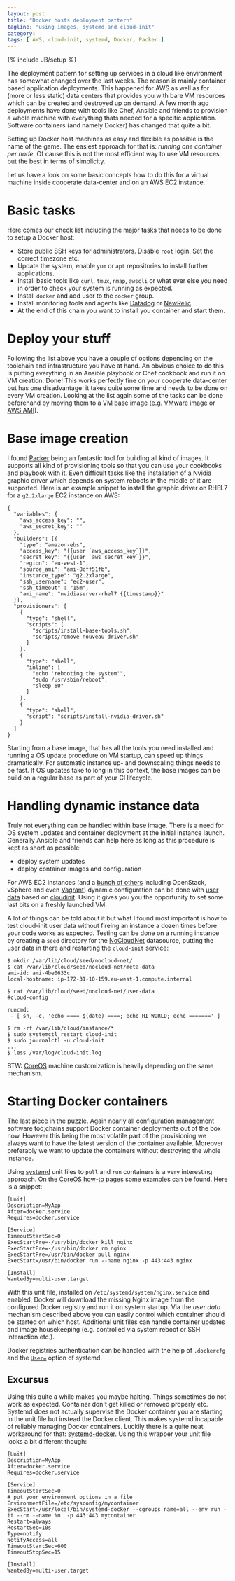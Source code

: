 ```yaml
---
layout: post
title: "Docker hosts deployment pattern"
tagline: "using images, systemd and cloud-init"
category: 
tags: [ AWS, cloud-init, systemd, Docker, Packer ]
---
```

{% include JB/setup %}

The deployment pattern for setting up services in a cloud like environment has somewhat changed over the last weeks. The reason is mainly container based application deployments. This happened for AWS as well as for (more or less static) data centers that provides you with bare VM resources which can be created and destroyed up on demand. A few month ago deployments have done with tools like Chef, Ansible and friends to provision a whole machine with everything thats needed for a specific application. Software containers (and namely Docker) has changed that quite a bit. 

Setting up Docker host machines as easy and flexible as possible is the name of the game. The easiest approach for that is: _running one container per node_. Of cause this is not the most efficient way to use VM resources but the best in terms of simplicity.

Let us have a look on some basic concepts how to do this for a virtual machine inside cooperate data-center and on an AWS EC2 instance.

# Basic tasks 

Here comes our check list including the major tasks that needs to be done to setup a Docker host:

* Store public SSH keys for administrators. Disable `root` login. Set the correct timezone etc.
* Update the system, enable `yum` or `apt` repositories to install further applications.
* Install basic tools like `curl`, `tmux`, `nmap`, `awscli` or what ever else you need in order to check your system is running as expected. 
* Install `docker` and add user to the `docker` group.
* Install monitoring tools and agents like [Datadog](http://docs.datadoghq.com/guides/basic_agent_usage) or [NewRelic](https://docs.newrelic.com/docs/apm/new-relic-apm/installation-configuration/installing-agent).
* At the end of this chain you want to install you container and start them. 

# Deploy your stuff

Following the list above you have a couple of options depending on the toolchain and infrastructure you have at hand. An obvious choice to do this is putting everything in an Ansible playbook or Chef cookbook and run it on VM creation. Done! This works perfectly fine on your cooperate data-center but has one disadvantage: it takes quite some time  and needs to be done on every VM creation. Looking at the list again some of the tasks can be done beforehand by moving them to a VM base image (e.g. [VMware image](https://solutionexchange.vmware.com/store/category_groups/virtual-appliances) or [AWS AMI](https://aws.amazon.com/marketplace/ref=brs_navhdr_header)). 

# Base image creation

I found [Packer](https://www.packer.io/docs) being an fantastic tool for building all kind of images. It supports all kind of provisioning tools so that you can use your cookbooks and playbook with it. Even difficult tasks like the installation of a Nvidia graphic driver which depends on system reboots in the middle of it are supported. Here is an example snippet to install the graphic driver on RHEL7 for a `g2.2xlarge` EC2 instance on AWS:

```
{
  "variables": {
    "aws_access_key": "",
    "aws_secret_key": ""
  },
  "builders": [{
    "type": "amazon-ebs",
    "access_key": "{{user `aws_access_key`}}",
    "secret_key": "{{user `aws_secret_key`}}",
    "region": "eu-west-1",
    "source_ami": "ami-8cff51fb",
    "instance_type": "g2.2xlarge",
    "ssh_username": "ec2-user",
    "ssh_timeout" : "15m",
    "ami_name": "nvidiaserver-rhel7 {{timestamp}}"
  }],
  "provisioners": [
    {
      "type": "shell",
      "scripts": [ 
        "scripts/install-base-tools.sh",
        "scripts/remove-nouveau-driver.sh"
      ]
    },
    {
      "type": "shell",
      "inline": [
        "echo 'rebooting the system'",
        "sudo /usr/sbin/reboot",
        "sleep 60"
      ]
    },
    {
      "type": "shell",
      "script": "scripts/install-nvidia-driver.sh"
    }
  ]
}

``` 

Starting from a base image, that has all the tools you need installed and running a OS update procedure on VM startup, can speed up things dramatically. For automatic instance up- and downscaling things needs to be fast. If OS updates take to long in this context, the base images can be build on a regular base as part of your CI lifecycle.

# Handling dynamic instance data 

Truly not everything can be handled within base image. There is a need for OS system updates and container deployment at the initial instance launch. Generally Ansible and friends can help here as long as this procedure is kept as short as possible:

* deploy system updates
* deploy container images and configuration

For AWS EC2 instances (and a [bunch of others](https://cloudinit.readthedocs.org/en/latest/topics/datasources.html) including OpenStack, vSphere and even [Vagrant](http://davemartorana.com/logs/software/cloud-init-in-vagrant-with-ubuntu-12-10-13-04/)) dynamic configuration can be done with [user data](http://docs.aws.amazon.com/AWSEC2/latest/UserGuide/ec2-instance-metadata.html#instancedata-user-data-retrieval) based on [cloudinit](http://cloudinit.readthedocs.org/). Using it gives you you the opportunity to set some last bits on a freshly launched VM. 

A lot of things can be told about it but what I found most important is how to test cloud-init user data without fireing an instance a dozen times before your code works as expected. Testing can be done on a running instance by creating a `seed` directory for the [NoCloudNet](http://cloudinit.readthedocs.org/en/latest/topics/datasources.html#no-cloud) datasource, putting the user data in there and restarting the `cloud-init` service:


```
$ mkdir /var/lib/cloud/seed/nocloud-net/
$ cat /var/lib/cloud/seed/nocloud-net/meta-data
ami-id: ami-4be0633c
local-hostname: ip-172-31-10-159.eu-west-1.compute.internal

$ cat /var/lib/cloud/seed/nocloud-net/user-data
#cloud-config

runcmd:
 - [ sh, -c, 'echo ==== $(date) ====; echo HI WORLD; echo =======' ]

$ rm -rf /var/lib/cloud/instance/*
$ sudo systemctl restart cloud-init
$ sudo journalctl -u cloud-init
...
$ less /var/log/cloud-init.log
```
BTW: [CoreOS](https://github.com/coreos/coreos-cloudinit) machine customization is heavily depending on the same mechanism.

# Starting Docker containers

The last piece in the puzzle. Again nearly all configuration management software too;chains support Docker container deployments out of the box now. However this being the most volatile part of the provisioning we always want to have the latest version of the container available. Moreover preferably we want to update the containers without destroying the whole instance. 

Using [systemd](http://www.freedesktop.org/wiki/Software/systemd/) unit files to `pull` and `run` containers is a very interesting approach. On the [CoreOS how-to pages](https://coreos.com/docs/launching-containers/launching/getting-started-with-systemd/)  some examples can be found. Here is a snippet:

```
[Unit]
Description=MyApp
After=docker.service
Requires=docker.service

[Service]
TimeoutStartSec=0
ExecStartPre=-/usr/bin/docker kill nginx
ExecStartPre=-/usr/bin/docker rm nginx
ExecStartPre=/usr/bin/docker pull nginx
ExecStart=/usr/bin/docker run --name nginx -p 443:443 nginx

[Install]
WantedBy=multi-user.target
```

With this unit file, installed on `/etc/systemd/system/nginx.service` and enabled, Docker will download the missing Nginx image from the configured Docker registry and run it on system startup. Via the _user data_ mechanism described above you can easily control which container should be started on which host. Additional unit files can handle container updates and image housekeeping (e.g. controlled via system reboot or SSH interaction etc.). 

Docker registries authentication can be handled with the help of `.dockercfg` and the [`User=`](http://www.freedesktop.org/software/systemd/man/systemd.exec.html) option of systemd.

## Excursus

Using this quite a while makes you maybe halting. Things sometimes do not work as expected. Container don't get killed or removed properly etc. Systemd does not actually supervise the Docker container you are starting in the unit file but instead the Docker client. This makes systemd incapable of reliably managing Docker containers. Luckily there is a quite neat workaround for that: [systemd-docker](https://github.com/ibuildthecloud/systemd-docker). Using this wrapper your unit file looks a bit different though:

```
[Unit]
Description=MyApp
After=docker.service
Requires=docker.service

[Service]
TimeoutStartSec=0
# put your environment options in a file 
EnvironmentFile=/etc/sysconfig/mycontainer
ExecStart=/usr/local/bin/systemd-docker --cgroups name=all --env run -it --rm --name %n  -p 443:443 mycontainer
Restart=always
RestartSec=10s
Type=notify
NotifyAccess=all
TimeoutStartSec=600
TimeoutStopSec=15

[Install]
WantedBy=multi-user.target
```
